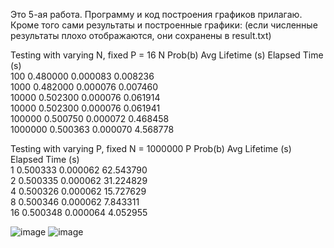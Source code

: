Это 5-ая работа. Программу и код построения графиков прилагаю.
Кроме того сами результаты и построенные графики:
(если численные результаты плохо отображаются, они сохранены в result.txt)

Testing with varying N, fixed P = 16
N          Prob(b)              Avg Lifetime (s)          Elapsed Time (s)         
100        0.480000             0.000083                  0.008236                 
1000       0.482000             0.000076                  0.007460                 
10000      0.502300             0.000076                  0.061914                 
10000      0.502300             0.000076                  0.061941                 
100000     0.500750             0.000072                  0.468458                 
1000000    0.500363             0.000070                  4.568778                 

Testing with varying P, fixed N = 1000000
P          Prob(b)              Avg Lifetime (s)          Elapsed Time (s)         
1          0.500333             0.000062                  62.543790                
2          0.500335             0.000062                  31.224829                
4          0.500326             0.000062                  15.727629                
8          0.500346             0.000062                  7.843311                 
16         0.500348             0.000064                  4.052955           

![image](https://github.com/user-attachments/assets/85b371ad-8ff4-41d1-b85c-592ef97fd711)
![image](https://github.com/user-attachments/assets/d1e2a09e-7349-4888-8b9c-4dc8672d5eed)
